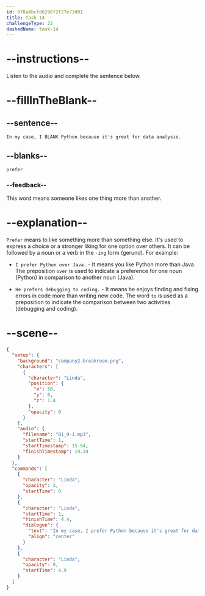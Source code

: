 ```yaml
---
id: 678a4bcfd6296f2f27e73d01
title: Task 14
challengeType: 22
dashedName: task-14
---
```


<!-- (audio) Linda: In my case, I prefer Python because it's great for data analysis. -->

# --instructions--

Listen to the audio and complete the sentence below.

# --fillInTheBlank--

## --sentence--

`In my case, I BLANK Python because it's great for data analysis.`

## --blanks--

`prefer`

### --feedback--

This word means someone likes one thing more than another.

# --explanation--

`Prefer` means to like something more than something else. It's used to express a choice or a stronger liking for one option over others. It can be followed by a noun or a verb in the `-ing` form (gerund). For example:

- `I prefer Python over Java.` - It means you like Python more than Java. The preposition `over` is used to indicate a preference for one noun (Python) in comparison to another noun (Java).
  
- `He prefers debugging to coding.` - It means he enjoys finding and fixing errors in code more than writing new code. The word `to` is used as a preposition to indicate the comparison between two activities (debugging and coding).

# --scene--

```json
{
  "setup": {
    "background": "company2-breakroom.png",
    "characters": [
      {
        "character": "Linda",
        "position": {
          "x": 50,
          "y": 0,
          "z": 1.4
        },
        "opacity": 0
      }
    ],
    "audio": {
      "filename": "B1_9-1.mp3",
      "startTime": 1,
      "startTimestamp": 15.94,
      "finishTimestamp": 19.34
    }
  },
  "commands": [
    {
      "character": "Linda",
      "opacity": 1,
      "startTime": 0
    },
    {
      "character": "Linda",
      "startTime": 1,
      "finishTime": 4.4,
      "dialogue": {
        "text": "In my case, I prefer Python because it's great for data analysis.",
        "align": "center"
      }
    },
    {
      "character": "Linda",
      "opacity": 0,
      "startTime": 4.9
    }
  ]
}
```
